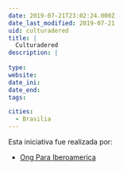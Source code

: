 ```yaml
---
date: 2019-07-21T23:02:24.000Z
date_last_modified: 2019-07-21
uid: culturadered
title: |
  Culturadered
description: |
  
type: 
website: 
date_ini: 
date_end: 
tags:

cities: 
  - Brasilia
---
```


Esta iniciativa fue realizada por:

- [Ong Para Iberoamerica](/organizaciones/ong-para-iberoamerica)
